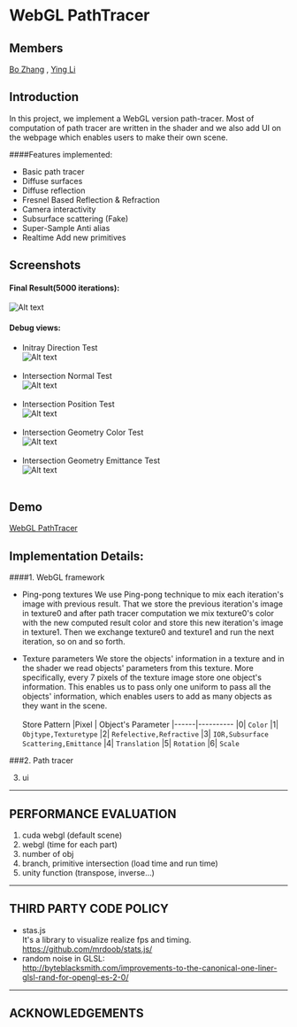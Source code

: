 
WebGL PathTracer
================

Members
-------------------
[Bo Zhang](https://www.linkedin.com/pub/bo-zhang/7b/767/815) , [Ying Li](https://www.linkedin.com/in/liying3) <br />

Introduction
-------------------
In this project, we implement a WebGL version path-tracer. Most of computation of path tracer are written in the shader and we also add UI on the webpage which enables users to make their own scene.

####Features implemented:
- Basic path tracer
- Diffuse surfaces
- Diffuse reflection
- Fresnel Based Reflection & Refraction
- Camera interactivity
- Subsurface scattering (Fake)
- Super-Sample Anti alias
- Realtime Add new primitives

Screenshots
-------------------
#### Final Result(5000 iterations):
![Alt text](https://github.com/wulinjiansheng/WebGL_PathTracer/blob/master/Pics/FinalResultFromWebGL.bmp)
<br />
#### Debug views:
- Initray Direction Test<br />
![Alt text](https://github.com/wulinjiansheng/WebGL_PathTracer/blob/master/Pics/DebugRayDir.bmp)
<br /><br />
- Intersection Normal Test<br />
![Alt text](https://github.com/wulinjiansheng/WebGL_PathTracer/blob/master/Pics/DebugIntersectNormal.bmp)
<br /><br />
- Intersection Position Test<br />
![Alt text](https://github.com/wulinjiansheng/WebGL_PathTracer/blob/master/Pics/DebugIntersectPos.bmp)
<br /><br />
- Intersection Geometry Color Test<br />
![Alt text](https://github.com/wulinjiansheng/WebGL_PathTracer/blob/master/Pics/DebugIntersectMatColor.bmp)
<br /><br />
- Intersection Geometry Emittance Test<br />
![Alt text](https://github.com/wulinjiansheng/WebGL_PathTracer/blob/master/Pics/DebugIntersectMatEmit.bmp)
<br /><br />


Demo
-------------------
[WebGL PathTracer](http://wulinjiansheng.github.io/WebGL_PathTracer/)


Implementation Details:
-------------------
####1. WebGL framework
- Ping-pong textures
We use Ping-pong technique to mix each iteration's image with previous result. That we store the previous iteration's image in texture0 and after path tracer computation we mix texture0's color with the new computed result color and store this new iteration's image in texture1. Then we exchange texture0 and texture1 and run the next iteration, so on and so forth. 

- Texture parameters
We store the objects' information in a texture and in the shader we read objects' parameters from this texture. More specifically, every 7 pixels of the texture image store one object's information. This enables us to pass only one uniform to pass all the objects' information, which enables users to add as many objects as they want in the scene. 
<br /><br />
Store Pattern
|Pixel | Object's Parameter
|------|----------
|0| `Color`
|1|  `Objtype,Texturetype`
|2| `Refelective,Refractive`
|3| `IOR,Subsurface Scattering,Emittance`
|4| `Translation`
|5| `Rotation`
|6| `Scale`


###2. Path tracer


3. ui

-------------------------------------------------------------------------------
PERFORMANCE EVALUATION
-------------------------------------------------------------------------------
1. cuda webgl (default scene)
2. webgl (time for each part)
3. number of obj 
4. branch, primitive intersection (load time and run time)
5. unity function (transpose, inverse...)

-------------------------------------------------------------------------------
THIRD PARTY CODE POLICY
-------------------------------------------------------------------------------
* stas.js  
It's a library to visualize realize fps and timing.  
https://github.com/mrdoob/stats.js/
* random noise in GLSL:  
http://byteblacksmith.com/improvements-to-the-canonical-one-liner-glsl-rand-for-opengl-es-2-0/

-------------------------------------------------------------------------------
ACKNOWLEDGEMENTS
-------------------------------------------------------------------------------
